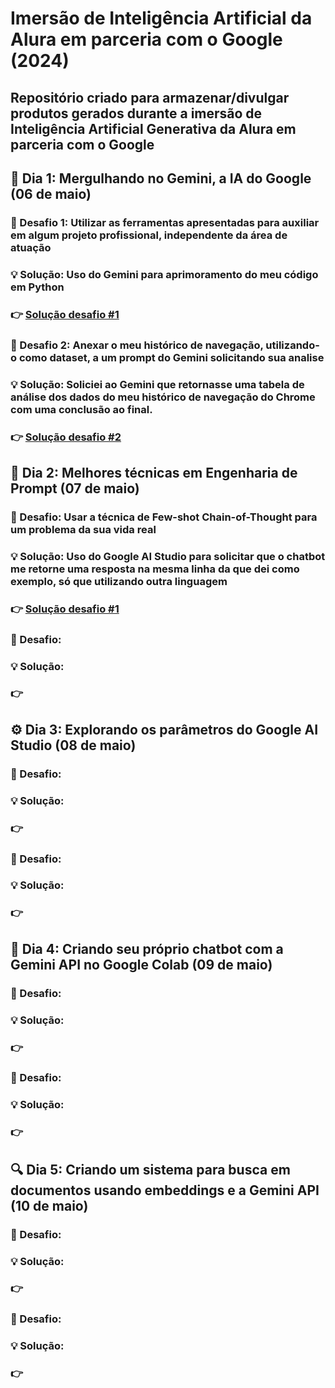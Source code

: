 # Imersão de Inteligência Artificial da Alura em parceria com o Google (2024)

## Repositório criado para armazenar/divulgar produtos gerados durante a imersão de Inteligência Artificial Generativa da Alura em parceria com o Google
###

## 🤿 Dia 1: Mergulhando no Gemini, a IA do Google (06 de maio)
### 🧩 Desafio 1: Utilizar as ferramentas apresentadas para auxiliar em algum projeto profissional, independente da área de atuação 
### 💡 Solução: Uso do Gemini para aprimoramento do meu código em Python
### 👉 [Solução desafio #1](https://github.com/Ravine28/imersao_Alura_IA_Google/blob/main/aula01-desafio01)
### 🧩 Desafio 2: Anexar o meu histórico de navegação, utilizando-o como dataset, a um prompt do Gemini solicitando sua analise
### 💡 Solução: Soliciei ao Gemini que retornasse uma tabela de análise dos dados do meu histórico de navegação do Chrome com uma conclusão ao final.
### 👉 [Solução desafio #2](https://github.com/Ravine28/imersao_Alura_IA_Google/blob/main/aula01-desafio02)

## 🧠 Dia 2: Melhores técnicas em Engenharia de Prompt (07 de maio)
### 🧩 Desafio: Usar a técnica de Few-shot Chain-of-Thought para um problema da sua vida real
### 💡 Solução: Uso do Google AI Studio para solicitar que o chatbot me retorne uma resposta na mesma linha da que dei como exemplo, só que utilizando outra linguagem
### 👉 [Solução desafio #1](https://github.com/Ravine28/imersao_Alura_IA_Google/blob/main/aula02-desafio01)
### 🧩 Desafio:
### 💡 Solução:
### 👉

## ⚙️ Dia 3: Explorando os parâmetros do Google AI Studio (08 de maio)
### 🧩 Desafio:
### 💡 Solução:
### 👉
### 🧩 Desafio:
### 💡 Solução:
### 👉

## 💬 Dia 4: Criando seu próprio chatbot com a Gemini API no Google Colab (09 de maio)
### 🧩 Desafio:
### 💡 Solução:
### 👉
### 🧩 Desafio:
### 💡 Solução:
### 👉

## 🔍 Dia 5: Criando um sistema para busca em documentos usando embeddings e a Gemini API (10 de maio)
### 🧩 Desafio:
### 💡 Solução:
### 👉
### 🧩 Desafio:
### 💡 Solução:
### 👉
